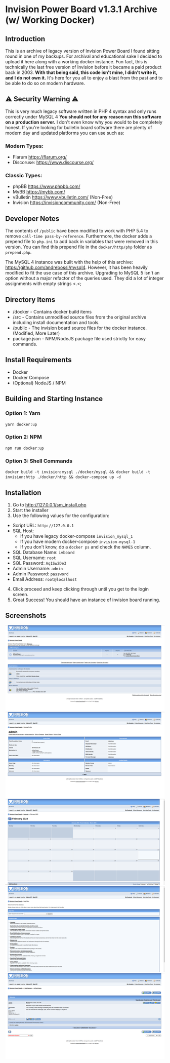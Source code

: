# Invision Power Board v1.3.1 Archive (w/ Working Docker)

## Introduction
This is an archive of legacy version of Invision Power Board I found sitting round in one of my backups. For archival and educational sake I decided to upload it here along with a working docker instance. Fun fact, this is technically the last free version of Invision before it became a paid product back in 2003. **With that being said, this code isn't mine, I didn't write it, and I do not own it.** It's here for you all to enjoy a blast from the past and to be able to do so on modern hardware.

## ⚠️ Security Warning ⚠️
This is very much legacy software written in PHP 4 syntax and only runs correctly under MySQL 4 **You should not for any reason run this software on a production server.** I don't even know why you would to be completely honest. If you're looking for bulletin board software there are plenty of modern day and updated platforms you can use such as:

### Modern Types:
- Flarum https://flarum.org/
- Discoruse: https://www.discourse.org/

### Classic Types:
- phpBB https://www.phpbb.com/
- MyBB https://mybb.com/
- vBulletin https://www.vbulletin.com/ (Non-Free)
- Invision https://invisioncommunity.com/ (Non-Free)

## Developer Notes
The contents of `/public` have been modified to work with PHP 5.4 to remove `call-time pass-by-reference`. Furthermore, the docker adds a prepend file to `php.ini` to add back in variables that were removed in this version. You can find this prepend file in the `docker/http/php` folder as `prepend.php`.

The MySQL 4 instance was built with the help of this archive: https://github.com/andrebossi/mysql4. However, it has been heavily modified to fit the use case of this archive. Upgrading to MySQL 5 isn't an option without a major refactor of the queries used. They did a lot of integer assignments with empty strings <.<;

## Directory Items
- /docker - Contains docker build items
- /src - Contains unmodified source files from the original archive including install documentation and tools.
- /public - The invision board source files for the docker instance. (Modified, More Later)
- package.json - NPM/NodeJS package file used strictly for easy commands.

## Install Requirements
- Docker
- Docker Compose
- (Optional) NodeJS / NPM

## Building and Starting Instance

### Option 1: Yarn
```
yarn docker:up
```

### Option 2: NPM
```
npm run docker:up
```

### Option 3: Shell Commands
```
docker build -t invision:mysql ./docker/mysql && docker build -t invision:http ./docker/http && docker-compose up -d
```

## Installation

 1. Go to http://127.0.0.1/sm_install.php
 2. Start the installer
 3. Use the following values for the configuration:
   - Script URL: `http://127.0.0.1`
   - SQL Host:
     - If you have legacy docker-compose `invision_mysql_1`
     - If you have modern docker-compose `invision-mysql-1`
     - If you don't know, do a `docker ps` and check the `NAMES` column.
   - SQL Database Name: `ivboard`
   - SQL Username: `root`
   - SQL Password: `Aq1Sw2De3`
   - Admin Username: `admin`
   - Admin Password: `password`
   - Email Address: `root@localhost`
 4. Click proceed and keep clicking through until you get to the login screen.
 5. Great Success! You should have an instance of invision board running.

## Screenshots
![Screenshot](screenshots/2.png)
![Screenshot](screenshots/3.png)
![Screenshot](screenshots/4.png)
![Screenshot](screenshots/5.png)
![Screenshot](screenshots/6.png)
